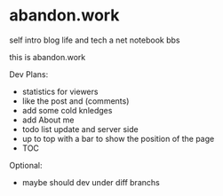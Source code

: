 # abandon.work

self intro
blog
  life and tech
a net notebook
bbs

this is abandon.work

Dev Plans:

- statistics for viewers
- like the post and (comments)
- add some cold knledges
- add About me
- todo list update and server side
- up to top with a bar to show the position of the page
- TOC

Optional:
- maybe should dev under diff branchs